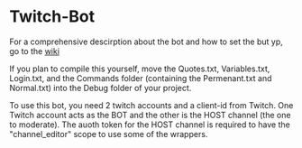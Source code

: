 # Twitch-Bot

For a comprehensive descirption about the bot and how to set the but yp, go to the [wiki](https://github.com/RokuHodo/Twitch-Bot/wiki)

If you plan to compile this yourself, move the Quotes.txt, Variables.txt, Login.txt, and the Commands folder (containing the Permenant.txt and Normal.txt) into the Debug folder of your project.

To use this bot, you need 2 twitch accounts and a client-id from Twitch. One Twitch account acts as the BOT and the other is the HOST channel (the one to moderate). The auoth token for the HOST channel is required to have the "channel_editor" scope to use some of the wrappers.
